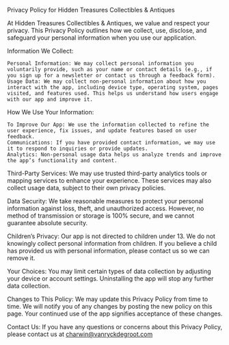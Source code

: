 Privacy Policy for Hidden Treasures Collectibles & Antiques

At Hidden Treasures Collectibles & Antiques, we value and respect your privacy. This Privacy Policy outlines how we collect, use, disclose, and safeguard your personal information when you use our application.

Information We Collect:

    Personal Information: We may collect personal information you voluntarily provide, such as your name or contact details (e.g., if you sign up for a newsletter or contact us through a feedback form).
    Usage Data: We may collect non-personal information about how you interact with the app, including device type, operating system, pages visited, and features used. This helps us understand how users engage with our app and improve it.

How We Use Your Information:

    To Improve Our App: We use the information collected to refine the user experience, fix issues, and update features based on user feedback.
    Communications: If you have provided contact information, we may use it to respond to inquiries or provide updates.
    Analytics: Non-personal usage data helps us analyze trends and improve the app’s functionality and content.

Third-Party Services:
We may use trusted third-party analytics tools or mapping services to enhance your experience. These services may also collect usage data, subject to their own privacy policies.

Data Security:
We take reasonable measures to protect your personal information against loss, theft, and unauthorized access. However, no method of transmission or storage is 100% secure, and we cannot guarantee absolute security.

Children’s Privacy:
Our app is not directed to children under 13. We do not knowingly collect personal information from children. If you believe a child has provided us with personal information, please contact us so we can remove it.

Your Choices:
You may limit certain types of data collection by adjusting your device or account settings. Uninstalling the app will stop any further data collection.

Changes to This Policy:
We may update this Privacy Policy from time to time. We will notify you of any changes by posting the new policy on this page. Your continued use of the app signifies acceptance of these changes.

Contact Us:
If you have any questions or concerns about this Privacy Policy, please contact us at charwin@vanryckdegroot.com
